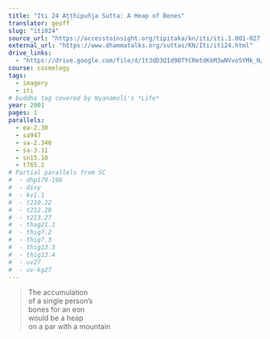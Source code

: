 ```yaml
---
title: "Iti 24 Aṭṭhipuñja Sutta: A Heap of Bones"
translator: geoff
slug: "iti024"
source_url: "https://accesstoinsight.org/tipitaka/kn/iti/iti.1.001-027.than.html#iti-024"
external_url: "https://www.dhammatalks.org/suttas/KN/Iti/iti24.html"
drive_links:
  - "https://drive.google.com/file/d/1t3dD3QId9BTYCRmtdKkM3wNVvo5YMk_N/view?usp=drivesdk"
course: cosmology
tags:
  - imagery
  - iti
# buddha tag covered by Nyanamoli's *Life*
year: 2001
pages: 1
parallels:
  - ea-2.30
  - sa947
  - sa-2.340
  - sa-3.11
  - sn15.10
  - t765.2
# Partial parallels from SC
#  - dhp179-196
#  - divy
#  - kv1.1
#  - t210.22
#  - t212.28
#  - t213.27
#  - thag21.1
#  - thig7.2
#  - thig7.3
#  - thig13.3
#  - thig13.4
#  - uv27
#  - uv-kg27
---
```


> The accumulation  
of a single person’s  
bones for an eon  
would be a heap  
on a par with a mountain

<!---->
